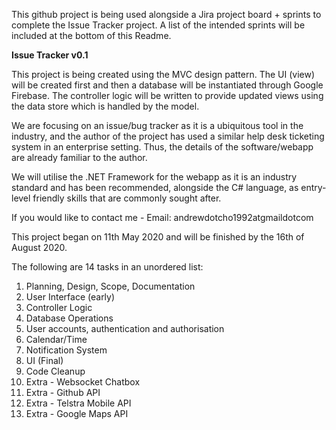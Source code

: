 This github project is being used alongside a Jira project board + sprints to complete the Issue Tracker project.
A list of the intended sprints will be included at the bottom of this Readme.

**Issue Tracker v0.1**

This project is being created using the MVC design pattern. The UI (view) will be created first and then a database will be instantiated through Google Firebase. The controller logic will be written to provide updated views using the data store which is handled by the model.

We are focusing on an issue/bug tracker as it is a ubiquitous tool in the industry, and the author of the project has used a similar help desk ticketing system in an enterprise setting. Thus, the details of the software/webapp are already familiar to the author.

We will utilise the .NET Framework for the webapp as it is an industry standard and has been recommended, alongside the C# language, as entry-level friendly skills that are commonly sought after.

If you would like to contact me -
Email: andrewdotcho1992atgmaildotcom

This project began on 11th May 2020 and will be finished by the 16th of August 2020.

The following are 14 tasks in an unordered list:

1. Planning, Design, Scope, Documentation
2. User Interface (early)
3. Controller Logic
4. Database Operations
5. User accounts, authentication and authorisation
6. Calendar/Time
7. Notification System
8. UI (Final)
9. Code Cleanup
10. Extra - Websocket Chatbox
11. Extra - Github API
12. Extra - Telstra Mobile API
13. Extra - Google Maps API
